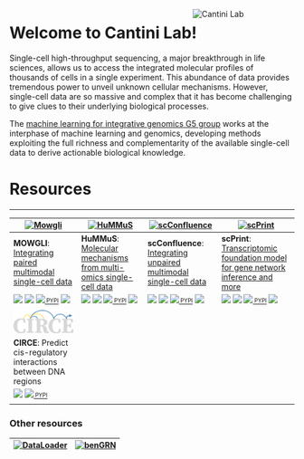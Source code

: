[<img alt="Cantini Lab" src="https://raw.githubusercontent.com/cantinilab/.github/main/profile/logos/cantinilab.png" align="right" width="180"/>]([https://saezlab.org/](https://research.pasteur.fr/en/team/machine-learning-for-integrative-genomics/))

# Welcome to Cantini Lab!


Single-cell high-throughput sequencing, a major breakthrough in life sciences, allows us to access the integrated molecular profiles of thousands of cells in a single experiment. This abundance of data provides tremendous power to unveil unknown cellular mechanisms. However, single-cell data are so massive and complex that it has become challenging to give clues to their underlying biological processes.

The [machine learning for integrative genomics G5 group](https://research.pasteur.fr/en/team/machine-learning-for-integrative-genomics/) works at the interphase of machine learning and genomics, developing methods exploiting the full richness and complementarity of the available single-cell data to derive actionable biological knowledge.


# Resources
***
| [<img alt="Mowgli" src="https://raw.githubusercontent.com/r-trimbour/.github/main/profile/logos/mowgli.png" width="600"/>](https://github.com/cantinilab/Mowgli) | [<img alt="HuMMuS" src="https://raw.githubusercontent.com/r-trimbour/.github/main/profile/logos/hummus.png" heigth="20"/>](https://github.com/cantinilab/HuMMuS) | [<img alt="scConfluence" src="https://raw.githubusercontent.com/r-trimbour/.github/main/profile/logos/scconfluence.png" width="400"/>](https://github.com/cantinilab/scconfluence) | [<img alt="scPrint" src="https://raw.githubusercontent.com/r-trimbour/.github/main/profile/logos/scprint.png" width="500"/>](https://github.com/cantinilab/scPrint) |
| --- | --- | --- | --- |
| **MOWGLI**: [Integrating paired multimodal single-cell data](https://doi.org/10.1038/s41467-023-43019-2) | **HuMMuS**: [Molecular mechanisms from multi-omics single-cell data](https://doi.org/10.1093/bioinformatics/btae143) | **scConfluence**: [Integrating unpaired multimodal single-cell data](https://doi.org/10.1038/s41467-024-51382-x) | **scPrint**: [Transcriptomic foundation model for gene network inference and more](https://doi.org/10.1101/2024.07.29.605556) |
| [<img src="https://raw.githubusercontent.com/saezlab/.github/main/profile/icons/home.svg" height="16">](mowgli.rtfd.io) [<img src="https://raw.githubusercontent.com/saezlab/.github/main/profile/icons/python.svg" height="16">](https://github.com/cantinilab/Mowgli) [<img src="https://raw.githubusercontent.com/saezlab/.github/main/profile/icons/package.svg" height="16"><sub><sup> PYPI</sup></sub>](https://pypi.org/project/mowgli/) [<img src="https://raw.githubusercontent.com/saezlab/.github/main/profile/icons/article.svg" height="16">](https://doi.org/10.1038/s41467-023-43019-2) | [<img src="https://raw.githubusercontent.com/saezlab/.github/main/profile/icons/home.svg" height="16">](https://cantinilab.github.io/HuMMuS/) [<img src="https://raw.githubusercontent.com/saezlab/.github/main/profile/icons/r.svg" height="16">](https://github.com/cantinilab/HuMMuS) [<img src="https://raw.githubusercontent.com/saezlab/.github/main/profile/icons/package.svg" height="16"><sub><sup> PYPI</sup></sub>](https://pypi.org/project/hummuspy/) [<img src="https://raw.githubusercontent.com/saezlab/.github/main/profile/icons/article.svg" height="16">](https://doi.org/10.1093/bioinformatics/btae143) | [<img src="https://raw.githubusercontent.com/saezlab/.github/main/profile/icons/home.svg" height="16">](scconfluence.rtfd.io) [<img src="https://raw.githubusercontent.com/saezlab/.github/main/profile/icons/python.svg" height="16">](https://github.com/cantinilab/scConfluence) [<img src="https://raw.githubusercontent.com/saezlab/.github/main/profile/icons/package.svg" height="16"><sub><sup> PYPI</sup></sub>](https://pypi.org/project/scconfluence/) [<img src="https://raw.githubusercontent.com/saezlab/.github/main/profile/icons/article.svg" height="16">](https://doi.org/10.1038/s41467-024-51382-x) | [<img src="https://raw.githubusercontent.com/saezlab/.github/main/profile/icons/home.svg" height="16">](https://www.jkobject.com/scPRINT/) [<img src="https://raw.githubusercontent.com/saezlab/.github/main/profile/icons/python.svg" height="16">](https://github.com/cantinilab/scPrint) [<img src="https://raw.githubusercontent.com/saezlab/.github/main/profile/icons/package.svg" height="16"><sub><sup> PYPI</sup></sub>](https://pypi.org/project/scprint/) [<img src="https://raw.githubusercontent.com/saezlab/.github/main/profile/icons/article.svg" height="16">](https://doi.org/10.1101/2024.07.29.605556) |
|[<img src="https://raw.githubusercontent.com/cantinilab/circe/main/logo_dark_theme.svg" width="600">](https://github.com/cantinilab/circe) |
| **CIRCE**: Predict cis-regulatory interactions between DNA regions |
|[<img src="https://raw.githubusercontent.com/saezlab/.github/main/profile/icons/python.svg" height="16">](https://github.com/cantinilab/circe) [<img src="https://raw.githubusercontent.com/saezlab/.github/main/profile/icons/package.svg" height="16"><sub><sup> PYPI</sup></sub>](https://pypi.org/project/circe-py/)

### Other resources
| [<img alt="DataLoader" src="![image](https://github.com/user-attachments/assets/9598bce8-84d4-4d14-96fc-0ca8fda8ebc7)" width="200"/>](https://github.com/cantinilab/scDataLoader) | [<img alt="benGRN" src="![image](https://github.com/user-attachments/assets/19a327e5-02a0-4dca-9d5b-643d193eed30)" width="200"/>](https://github.com/cantinilab/bengrn) |
| --- | --- |
